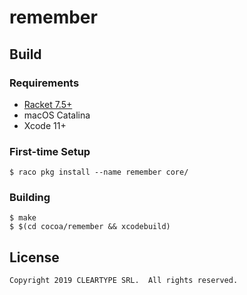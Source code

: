 # remember

## Build

### Requirements

* [Racket 7.5+](https://racket-lang.org/)
* macOS Catalina
* Xcode 11+

### First-time Setup

    $ raco pkg install --name remember core/

### Building

    $ make
    $ $(cd cocoa/remember && xcodebuild)

## License

    Copyright 2019 CLEARTYPE SRL.  All rights reserved.
